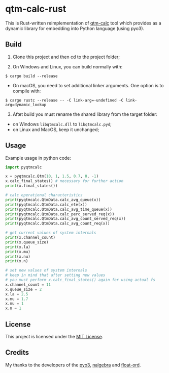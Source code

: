 # qtm-calc-rust

This is Rust-written reimplementation of [qtm-calc](https://github.com/Andinoriel/qtm-calc) tool which provides as a dynamic library for embedding into Python language (using pyo3).

## Build

1. Clone this project and then cd to the project folder;

2. On Windows and Linux, you can build normally with:
```
$ cargo build --release
```

* On macOS, you need to set additional linker arguments. One option is to compile with:
```
$ cargo rustc --release -- -C link-arg=-undefined -C link-arg=dynamic_lookup
```

3. Aftet build you must rename the shared library from the target folder: 
* on Windows `libqtmcalc.dll` to `libqtmcalc.pyd`;
* on Linux and MacOS, keep it unchanged;

## Usage

Example usage in python code:
```python
import pyqtmcalc

x = pyqtmcalc.Qtm(10, 1, 1.5, 0.7, 0, -1)
x.calc_final_states() # necessary for further action
print(x.final_states())

# calc operational characteristics
print(pyqtmcalc.QtmData.calc_avg_queue(x))
print(pyqtmcalc.QtmData.calc_ete(x))
print(pyqtmcalc.QtmData.calc_avg_time_queue(x))
print(pyqtmcalc.QtmData.calc_perc_served_req(x))
print(pyqtmcalc.QtmData.calc_avg_count_served_req(x))
print(pyqtmcalc.QtmData.calc_avg_count_req(x))

# get current values of system internals
print(x.channel_count)
print(x.queue_size)
print(x.la)
print(x.mu)
print(x.nu)
print(x.n)

# set new values of system internals
# keep in mind that after setting new values
# you must perform x.calc_final_states() again for using actual fs
x.channel_count = 11
x.queue_size = 2
x.la = 2.5
x.mu = 1.7
x.nu = 1
x.n = 1
```

## License

This project is licensed under the [MIT License](LICENSE).

## Credits

My thanks to the developers of the [pyo3](https://github.com/PyO3/pyo3), [nalgebra](https://github.com/dimforge/nalgebra) and [float-ord](https://github.com/notriddle/rust-float-ord).
